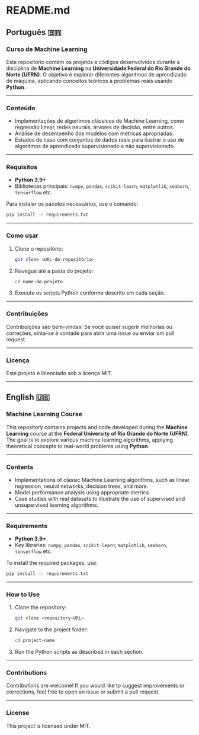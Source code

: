 # README.md

## Português 🇧🇷

### Curso de Machine Learning
Este repositório contém os projetos e códigos desenvolvidos durante a disciplina de **Machine Learning** na **Universidade Federal do Rio Grande do Norte (UFRN)**. O objetivo é explorar diferentes algoritmos de aprendizado de máquina, aplicando conceitos teóricos a problemas reais usando **Python**.

---

### Conteúdo
- Implementações de algoritmos clássicos de Machine Learning, como regressão linear, redes neurais, árvores de decisão, entre outros.
- Análise de desempenho dos modelos com métricas apropriadas.
- Estudos de caso com conjuntos de dados reais para ilustrar o uso de algoritmos de aprendizado supervisionado e não supervisionado.

---

### Requisitos
- **Python 3.9+**
- Bibliotecas principais: `numpy`, `pandas`, `scikit-learn`, `matplotlib`, `seaborn`, `tensorflow` etc.

Para instalar os pacotes necessários, use o comando:
```bash
pip install -r requirements.txt
```

---

### Como usar
1. Clone o repositório:
   ```bash
   git clone <URL-do-repositório>
   ```
2. Navegue até a pasta do projeto:
   ```bash
   cd nome-do-projeto
   ```
3. Execute os scripts Python conforme descrito em cada seção.

---

### Contribuições
Contribuições são bem-vindas! Se você quiser sugerir melhorias ou correções, sinta-se à vontade para abrir uma issue ou enviar um pull request.

---

### Licença
Este projeto é licenciado sob a licença MIT.

---

## English 🇺🇸

### Machine Learning Course
This repository contains projects and code developed during the **Machine Learning** course at the **Federal University of Rio Grande do Norte (UFRN)**. The goal is to explore various machine learning algorithms, applying theoretical concepts to real-world problems using **Python**.

---

### Contents
- Implementations of classic Machine Learning algorithms, such as linear regression, neural networks, decision trees, and more.
- Model performance analysis using appropriate metrics.
- Case studies with real datasets to illustrate the use of supervised and unsupervised learning algorithms.

---

### Requirements
- **Python 3.9+**
- Key libraries: `numpy`, `pandas`, `scikit-learn`, `matplotlib`, `seaborn`, `tensorflow` etc.

To install the required packages, use:
```bash
pip install -r requirements.txt
```

---

### How to Use
1. Clone the repository:
   ```bash
   git clone <repository-URL>
   ```
2. Navigate to the project folder:
   ```bash
   cd project-name
   ```
3. Run the Python scripts as described in each section.

---

### Contributions
Contributions are welcome! If you would like to suggest improvements or corrections, feel free to open an issue or submit a pull request.

---

### License
This project is licensed under MIT.
